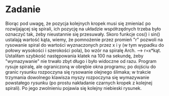 # Zadanie
 Biorąc pod uwagę, że pozycja kolejnych kropek musi się zmieniać po rozwijającej się spirali,  ich pozycję na układzie współrzędnych trzeba było oznaczyć tak, żeby nieustannie się przesuwały. Skoro funkcje cos() i sin() ustalają wartość kąta, wiemy, że pomnożenie przez promień "r" pozwoli na rysowanie spiral do wartości wyznaczonych przez x i y  (w tym wypadku do połowy wysokości i szerokości pola), bo wzór na spiralę Arch. --> r=x*kąt. Ustaliłam szybkość następowania klatek na 100 na sekundę, żeby "wymazywanie" nie trwało zbyt długo i było widoczne od razu. Program rysuje spiralę, ale ograniczoną w obrębie okna programu; po dojściu do granic rysunku rozpoczyna się rysowanie olejnego ślimaka; w trakcie trzymania dowolnego klawisza myszy rozpoczyna się wymazywanie powstałego rysunku (po prostu nakładanie czarnych kropek z kolejnej spirali). Po jego zwolnieniu pojawia się kolejny niebieski rysunek.
